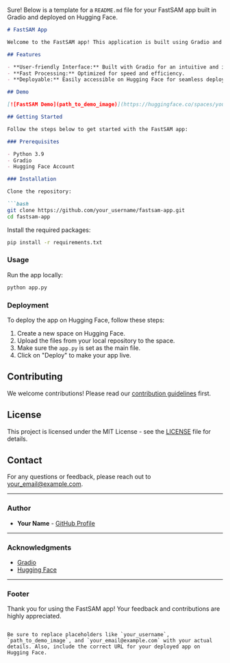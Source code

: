 Sure! Below is a template for a `README.md` file for your FastSAM app built in Gradio and deployed on Hugging Face.

```markdown
# FastSAM App

Welcome to the FastSAM app! This application is built using Gradio and deployed on Hugging Face. It allows you to quickly and easily perform SAM (Specific Application Model) tasks.

## Features

- **User-friendly Interface:** Built with Gradio for an intuitive and interactive user experience.
- **Fast Processing:** Optimized for speed and efficiency.
- **Deployable:** Easily accessible on Hugging Face for seamless deployment and usage.

## Demo

[![FastSAM Demo](path_to_demo_image)](https://huggingface.co/spaces/your_username/fastsam)

## Getting Started

Follow the steps below to get started with the FastSAM app:

### Prerequisites

- Python 3.9
- Gradio
- Hugging Face Account

### Installation

Clone the repository:

```bash
git clone https://github.com/your_username/fastsam-app.git
cd fastsam-app
```

Install the required packages:

```bash
pip install -r requirements.txt
```

### Usage

Run the app locally:

```bash
python app.py
```

### Deployment

To deploy the app on Hugging Face, follow these steps:

1. Create a new space on Hugging Face.
2. Upload the files from your local repository to the space.
3. Make sure the `app.py` is set as the main file.
4. Click on "Deploy" to make your app live.

## Contributing

We welcome contributions! Please read our [contribution guidelines](CONTRIBUTING.md) first.

## License

This project is licensed under the MIT License - see the [LICENSE](LICENSE) file for details.

## Contact

For any questions or feedback, please reach out to [your_email@example.com](mailto:your_email@example.com).

---

### Author

- **Your Name** - [GitHub Profile](https://github.com/your_username)

---

### Acknowledgments

- [Gradio](https://www.gradio.app/)
- [Hugging Face](https://huggingface.co/)

---

### Footer

Thank you for using the FastSAM app! Your feedback and contributions are highly appreciated.
```

Be sure to replace placeholders like `your_username`, `path_to_demo_image`, and `your_email@example.com` with your actual details. Also, include the correct URL for your deployed app on Hugging Face.